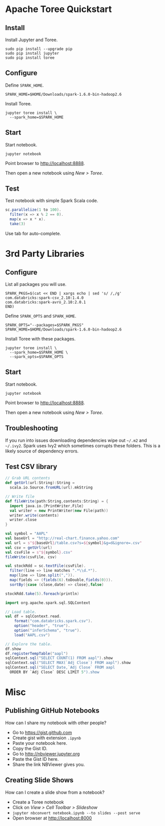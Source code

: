 # Apache Toree Quickstart

## Install

Install Jupyter and Toree.

    sudo pip install --upgrade pip
    sudo pip install jupyter
    sudo pip install toree

## Configure

Define `SPARK_HOME`.

    SPARK_HOME=$HOME/Downloads/spark-1.6.0-bin-hadoop2.6

Install Toree. 

    jupyter toree install \
      --spark_home=$SPARK_HOME

## Start

Start notebook.

    jupyter notebook

Point browser to <http://localhost:8888>.

Then open a new notebook using *New > Toree*.

## Test

Test notebook with simple Spark Scala code.

```scala
sc.parallelize(1 to 100).
  filter(x => x % 2 == 0).
  map(x => x * x).
  take(3)
```

Use tab for auto-complete.

# 3rd Party Libraries

## Configure

List all packages you will use.

    SPARK_PKGS=$(cat << END | xargs echo | sed 's/ /,/g'
    com.databricks:spark-csv_2.10:1.4.0
    com.databricks:spark-avro_2.10:2.0.1
    END)

Define `SPARK_OPTS` and `SPARK_HOME`.

    SPARK_OPTS="--packages=$SPARK_PKGS"
    SPARK_HOME=$HOME/Downloads/spark-1.6.0-bin-hadoop2.6

Install Toree with these packages.

    jupyter toree install \
      --spark_home=$SPARK_HOME \
      --spark_opts=$SPARK_OPTS

## Start

Start notebook.

    jupyter notebook

Point browser to <http://localhost:8888>.

Then open a new notebook using *New > Toree*.

## Troubleshooting

If you run into issues downloading dependencies wipe out `~/.m2` and
`~/.ivy2`. Spark uses Ivy2 which sometimes corrupts these folders.
This is a likely source of dependency errors.

## Test CSV library

```scala
// Grab URL contents
def getUrl(url:String):String = 
  scala.io.Source.fromURL(url).mkString

// Write file
def fileWrite(path:String,contents:String) = {
  import java.io.{PrintWriter,File}
  val writer = new PrintWriter(new File(path))
  writer.write(contents)
  writer.close
}

val symbol = "AAPL"
val baseUrl = "http://real-chart.finance.yahoo.com"
val url = s"${baseUrl}/table.csv?s=${symbol}&g=d&ignore=.csv"
val csv = getUrl(url)
val csvFile = s"${symbol}.csv"
fileWrite(csvFile, csv)

val stockRdd = sc.textFile(csvFile).
  filter(line => line matches ".*\\d.*").
  map(line => line.split(",")).
  map(fields => (fields(6).toDouble,fields(0))).
  sortBy({case (close,date) => close},false)

stockRdd.take(5).foreach(println)

import org.apache.spark.sql.SQLContext

// Load table.
val df = sqlContext.read.
    format("com.databricks.spark.csv").
    option("header", "true").
    option("inferSchema", "true").
    load("AAPL.csv")

// Explore the table.
df.show
df.registerTempTable("aapl")
sqlContext.sql("SELECT COUNT(1) FROM aapl").show
sqlContext.sql("SELECT MAX(`Adj Close`) FROM aapl").show
sqlContext.sql("SELECT Date,`Adj Close` FROM aapl 
  ORDER BY `Adj Close` DESC LIMIT 5").show
```

# Misc

## Publishing GitHub Notebooks

How can I share my notebook with other people?

- Go to <https://gist.github.com>
- Create gist with extension `.ipynb`
- Paste your notebook here.
- Copy the Gist ID.
- Go to <http://nbviewer.jupyter.org>
- Paste the Gist ID here.
- Share the link NBViewer gives you.

## Creating Slide Shows

How can I create a slide show from a notebook?

- Create a Toree notebook
- Click on *View > Cell Toolbar > Slideshow*
- `jupyter nbconvert notebook.ipynb --to slides --post serve`
- Open browser at <http://localhost:8000>





